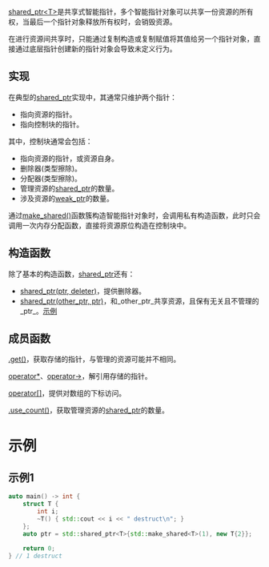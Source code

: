 [shared_ptr<T\>]()是共享式智能指针，多个智能指针对象可以共享一份资源的所有权，当最后一个指针对象释放所有权时，会销毁资源。

在进行资源间共享时，只能通过复制构造或复制赋值将其值给另一个指针对象，直接通过底层指针创建新的指针对象会导致未定义行为。

## 实现

在典型的[shared_ptr]()实现中，其通常只维护两个指针：

* 指向资源的指针。
* 指向控制块的指针。

其中，控制块通常会包括：

* 指向资源的指针，或资源自身。
* 删除器(类型擦除)。
* 分配器(类型擦除)。
* 管理资源的[shared_ptr]()的数量。
* 涉及资源的[weak_ptr]()的数量。

通过[make_shared()]()函数簇构造智能指针对象时，会调用私有构造函数，此时只会调用一次内存分配函数，直接将资源原位构造在控制块中。

## 构造函数

除了基本的构造函数，[shared_ptr]()还有：

* [shared_ptr(ptr, deleter)]()，提供删除器。
* [shared_ptr(other_ptr, ptr)]()，和_other\_ptr_共享资源，且保有无关且不管理的_ptr_。[示例](#示例1)

## 成员函数

[.get()]()，获取存储的指针，与管理的资源可能并不相同。

[operator*]()、[operator->]()，解引用存储的指针。

[operator[]]()，提供对数组的下标访问。

[.use_count()]()，获取管理资源的[shared_ptr]()的数量。

# 示例

## 示例1

```cpp
auto main() -> int {
    struct T {
        int i;
        ~T() { std::cout << i << " destruct\n"; }
    };
    auto ptr = std::shared_ptr<T>{std::make_shared<T>(1), new T{2}};

    return 0;
} // 1 destruct
```

